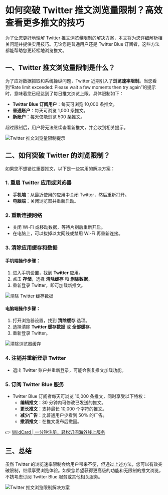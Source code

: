 # 如何突破 Twitter 推文浏览量限制？高效查看更多推文的技巧

为了让您更好地理解 Twitter 推文浏览量限制的解决方案，本文将为您详细解析相关问题并提供实用技巧。无论您是普通用户还是 Twitter Blue 订阅者，这些方法都能帮助您更轻松地浏览推文。

## 一、Twitter 推文浏览量限制是什么？

为了应对数据抓取和系统操纵问题，Twitter 近期引入了**浏览速率限制**。当您看到“Rate limit exceeded: Please wait a few moments then try again”的提示时，意味着您已经达到了每日推文浏览上限。具体限制如下：

- **Twitter Blue 订阅用户**：每天可浏览 10,000 条推文。
- **普通账户**：每天可浏览 1,000 条推文。
- **新账户**：每天仅能浏览 500 条推文。

超过限制后，用户将无法继续查看新推文，并会收到相关提示。

![Twitter 推文浏览量限制提示](https://bbtdd.com/img/5460823058291166.webp)

## 二、如何突破 Twitter 的浏览限制？

如果您不想错过重要推文，以下是一些实用的解决方案：

### 1. 重启 Twitter 应用或浏览器
- **手机端**：从最近使用的应用中关闭 Twitter，然后重新打开。
- **电脑端**：关闭浏览器并重新启动。

### 2. 重新连接网络
- 关闭 Wi-Fi 或移动数据，等待片刻后重新开启。
- 在电脑上，可以拔掉以太网线或禁用 Wi-Fi 再重新连接。

### 3. 清除应用缓存和数据
#### 手机端操作步骤：
1. 进入手机设置，找到 **Twitter** 应用。
2. 点击 **存储**，选择 **清除缓存** 和 **删除数据**。
3. 重新登录 Twitter，即可加载新推文。

![清除 Twitter 缓存数据](https://bbtdd.com/img/224747523269.webp)

#### 电脑端操作步骤：
1. 打开浏览器设置，找到 **清除缓存** 选项。
2. 选择清除 **Twitter 缓存数据** 或 **全部缓存**。
3. 重新登录 Twitter。

![清除浏览器缓存](https://bbtdd.com/img/070043740618349.webp)

### 4. 注销并重新登录 Twitter
- 退出 Twitter 账户并重新登录，可能会恢复推文加载功能。

### 5. 订阅 Twitter Blue 服务
- Twitter Blue 订阅者每天可浏览 10,000 条推文，同时享受以下特权：
  - **编辑推文**：30 分钟内可修改已发送的推文。
  - **更长推文**：支持最长 10,000 个字符的推文。
  - **减少广告**：比普通用户少看到 50% 的广告。
  - **撤消推文**：在推文发布后撤回。

👉 [WildCard | 一分钟注册，轻松订阅海外线上服务](https://bbtdd.com/WildCard)

## 三、总结
虽然 Twitter 的浏览速率限制会给用户带来不便，但通过上述方法，您可以有效突破限制，继续享受浏览体验。如果您希望获得更高级的功能和无限制的推文浏览，不妨考虑订阅 Twitter Blue 服务或其他相关服务。

![Twitter 推文浏览限制解决方案](https://bbtdd.com/img/40527621.webp)